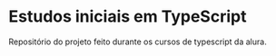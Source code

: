 # Estudos iniciais em TypeScript

Repositório do projeto feito durante os cursos de typescript da alura.
